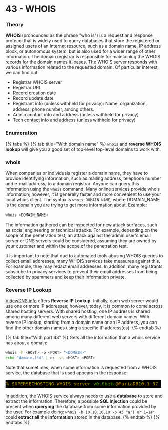 # 43 - WHOIS

### **Theory**

**WHOIS** (pronounced as the phrase "who is") is a request and response protocol that is widely used to query databases that store the registered or assigned users of an Internet resource, such as a domain name, IP address block, or autonomous system, but is also used for a wider range of other information. The domain registrar is responsible for maintaining the WHOIS records for the domain names it leases. The WHOIS server responds with various information related to the requested domain. Of particular interest, we can find out:

* Registrar WHOIS server
* Registrar URL
* Record creation date
* Record update date
* Registrant info (unless withheld for privacy): Name, organization, address, phone number, among others.
* Admin contact info and address (unless withheld for privacy)
* Tech contact info and address (unless withheld for privacy)

### Enumeration

{% tabs %}
{% tab title="With domain name" %}
`whois` and **reverse WHOIS lookup** will give you a good set of top-level top-level domains to work with.

### whois

When companies or individuals register a domain name, they have to provide identifying information, such as mailing address, telephone number and e-mail address, to a domain registrar. Anyone can query this information using the `whois` command. Many online services provide whois information; however, it is generally faster and more convenient to use your local whois client. The syntax is `whois DOMAIN_NAME`, where DOMAIN\_NAME is the domain you are trying to get more information about. Example:

```bash
whois <DOMAIN_NAME>
```

The information gathered can be inspected for new attack surfaces, such as social engineering or technical attacks. For example, depending on the scope of the penetration test, an attack against the admin user's email server or DNS servers could be considered, assuming they are owned by your customer and within the scope of the penetration test.

It is important to note that due to automated tools abusing WHOIS queries to collect email addresses, many WHOIS services take measures against this. For example, they may redact email addresses. In addition, many registrants subscribe to privacy services to prevent their email addresses from being collected by spammers and keep their information private.

### **Reverse IP Lookup**

[VidewDNS.info](https://viewdns.info) offers **Reverse IP Lookup.** Initially, each web server would use one or more IP addresses; however, today, it is common to come across shared hosting servers. With shared hosting, one IP address is shared among many different web servers with different domain names. With reverse IP lookup, starting from a domain name or an IP address, you can find the other domain names using a specific IP address(es).
{% endtab %}

{% tab title="With port 43" %}
Gets all the information that a whois service has about a domain:

```bash
whois -h <HOST> -p <PORT> "<DOMAIN>"
echo "domain.ltd" | nc -vn <HOST> <PORT>
```

Note that sometimes, when some information is requested from a WHOIS service, the database that is used appears in the response:

![](../.gitbook/assets/whois.png)

In addition, the WHOIS service always needs to use a **database** to store and extract the information. Therefore, a possible **SQL Injection** could be present when **querying** the database from some information provided by the user. For example doing: `whois -h 10.10.10.10 -p 43 "a') or 1=1#"` could **extract all** the **information** stored in the database.
{% endtab %}
{% endtabs %}

